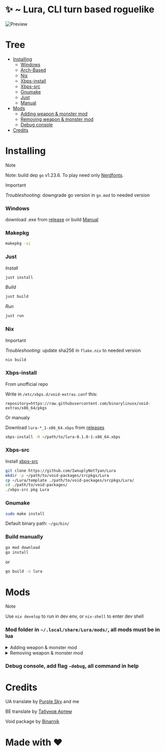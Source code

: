 # ✨ ~ **Lura**, CLI turn based roguelike

![Preview](https://kappa.lol/2OgY7d)

# Tree
- [Installing](https://github.com/IwnuplyNotTyan/Lura?tab=readme-ov-file#installing)
  - [Windows](https://github.com/iwnuplynottyan/lura?tab=readme-ov-file#windows)
  - [Arch-Based](https://github.com/IwnuplyNotTyan/Lura?tab=readme-ov-file#makepkg)
  - [Nix](https://github.com/iwnuplynottyan/lura?tab=readme-ov-file#nix)
  - [Xbps-install](https://github.com/IwnuplyNotTyan/Lura?tab=readme-ov-file#xbps-install)
  - [Xbps-src](https://github.com/IwnuplyNotTyan/Lura?tab=readme-ov-file#xbps-src)
  - [Gnumake](https://github.com/IwnuplyNotTyan/Lura?tab=readme-ov-file#gnumake)
  - [Just](https://github.com/IwnuplyNotTyan/Lura?tab=readme-ov-file#just)
  - [Manual](https://github.com/IwnuplyNotTyan/Lura?tab=readme-ov-file#gnumake)
- [Mods](https://github.com/IwnuplyNotTyan/Lura?tab=readme-ov-file#mods)
  - [Adding weapon & monster mod](https://github.com/IwnuplyNotTyan/Lura?tab=readme-ov-file#adding-weapon--monster-mod)
  - [Removing weapon & monster mod](https://github.com/IwnuplyNotTyan/Lura?tab=readme-ov-file#removing-weapon--monster-mod)
  - [Debug console](https://github.com/IwnuplyNotTyan/Lura?tab=readme-ov-file#removing-weapon--monster-mod)
- [Credits](https://github.com/IwnuplyNotTyan/Lura?tab=readme-ov-file#mods)

# Installing
> [!NOTE]
> Note: build dep `go` v1.23.6. To play need only [Nerdfonts](https://www.nerdfonts.com/).

> [!IMPORTANT]
> *Troubleshooting:* downgrade go version in `go.mod` to needed version

### Windows
download .exe from [release](https://github.com/IwnuplyNotTyan/Lura/releases) or build [Manual](https://github.com/IwnuplyNotTyan/Lura?tab=readme-ov-file#gnumake)

### Makepkg
```sh
makepkg -si
```

### Just
*Install*
```sh
just install
```
*Build*
```sh
just build
```
*Run*
```sh
just run
```

### Nix
> [!IMPORTANT]
> *Troubleshooting:* update sha256 in `flake.nix` to needed version

```sh
nix build
```

### Xbps-install
From unofficial repo

Write in `/etc/xbps.d/void-extras.conf` this:
```
repository=https://raw.githubusercontent.com/binarylinuxx/void-extras/x86_64/pkgs
```

Or manualy

Download `lura-*_1-x86_64.xbps` from [releases](https://github.com/IwnuplyNotTyan/Lura/releases/tag/v1.0.0)
```sh
xbps-install -R ~/path/to/lura-0.1.0-1-x86_64.xbps
```

### Xbps-src
Install [xbps-src](https://github.com/void-linux/void-packages)
```sh
git clone https://github.com/IwnuplyNotTyan/Lura
mkdir -p ~/path/to/void-packages/srcpkgs/Lura
cp ~/Lura/template ./path/to/void-packages/srcpkgs/Lura/
cd ./path/to/void-packages/
./xbps-src pkg Lura
```

### Gnumake

```sh
sudo make install
```
Default binary path: `~/go/bin/`

### Build manually
```sh
go mod download
go install
```
or
```sh
go build -o lura
```


# Mods
> [!NOTE]
> Use `nix develop` to run in dev env, or `nix-shell` to enter dev shell

### Mod folder in `~/.local/share/Lura/mods/`, all mods must be in lua

<details>
  <summary>Adding weapon & monster mod</summary>

```lua
local monsterName = {
    en = "test monster",
    ua = "тестовий противник"
}

local weaponName = {
    en = "test weapon",
    ua = "тестова зброя"
}

local lang = lang or "en"

local monsterIdx = Monster.new(monsterName[lang], 200, 30)
Monster.setHP(monsterIdx, 250)

local weaponIdx = Weapon.new(weaponName[lang], 15, 20)
Weapon.setDamage(weaponIdx, 18)
```

</details>


<details>
  <summary>Removing weapon & monster mod</summary>

```lua
local monsterName = {
    en = "Dragon",
    ua = "Дракон"
}

local weaponName = {
    en = "Axe",
    ua = "Сокира"
}

local lang = lang or "en"

local weaponToRemove = weaponName[lang]
local weaponResult = Weapon.removeByName(weaponToRemove)

local monsterToRemove = monsterName[lang]
local monsterResult = Monster.removeByName(monsterToRemove)
```

</details>

### Debug console, add flag `-debug`, all command in help

# Credits
UA translate by [Purple Sky](https://github.com/Osian-linux) and me

BE translate by [Табунов Артем](https://t.me/perakladadkata)

Void package by [Binarnik](https://github.com/binarylinuxx/)

# Made with ❤️
